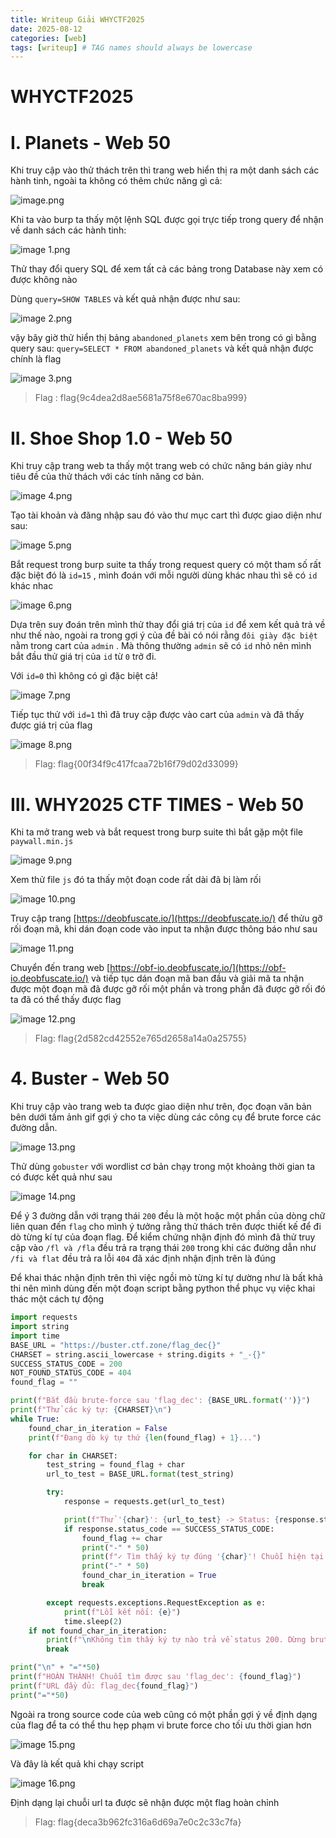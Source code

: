 ```yaml
---
title: Writeup Giải WHYCTF2025
date: 2025-08-12
categories: [web]
tags: [writeup] # TAG names should always be lowercase
---
```


# WHYCTF2025

# I. **Planets - Web 50**

Khi truy cập vào thử thách trên thì trang web hiển thị ra một danh sách các hành tinh, ngoài ta không có thêm chức năng gì cả:

![image.png](image.png)

Khi ta vào burp ta thấy một lệnh SQL được gọi trực tiếp trong query để nhận về danh sách các hành tinh:

![image 1.png](image%201.png)

Thử thay đổi query SQL để xem tất cả các bảng trong Database này xem có được không nào

Dùng `query=SHOW TABLES` và kết quả nhận được như sau:

![image 2.png](image%202.png)

vậy bây giờ thử hiển thị bảng `abandoned_planets` xem bên trong có gì bằng query sau: `query=SELECT * FROM abandoned_planets` và kết quả nhận được chính là flag

![image 3.png](image%203.png)

> Flag : flag{9c4dea2d8ae5681a75f8e670ac8ba999}

# II. **Shoe Shop 1.0 - Web 50**

Khi truy cập trang web ta thấy một trang web có chức năng bán giày như tiêu đề của thử thách với các tính năng cơ bản.

![image 4.png](image%204.png)

Tạo tài khoản và đăng nhập sau đó vào thư mục cart thì được giao diện như sau:

![image 5.png](image%205.png)

Bắt request trong burp suite ta thấy trong request query có một tham số rất đặc biệt đó là `id=15` , mình đoán với mỗi người dùng khác nhau thì sẽ có `id` khác nhac

![image 6.png](image%206.png)

Dựa trên suy đoán trên mình thử thay đổi giá trị của `id` để xem kết quả trả về như thế nào, ngoài ra trong gợi ý của đề bài có nói rằng `đôi giày đặc biệt` nằm trong cart của `admin` . Mà thông thường `admin` sẽ có `id` nhỏ nên mình bắt đầu thử giá trị của `id` từ `0` trở đi.

Với `id=0` thì không có gì đặc biệt cả!

![image 7.png](image%207.png)

Tiếp tục thử với `id=1` thì đã truy cập được vào cart của `admin` và đã thấy được giá trị của flag

![image 8.png](image%208.png)

> Flag: flag{00f34f9c417fcaa72b16f79d02d33099}

# **III. WHY2025 CTF TIMES - Web 50**

Khi ta mở trang web và bắt request trong burp suite thì bắt gặp một file `paywall.min.js`

![image 9.png](image%209.png)

Xem thử file `js` đó ta thấy một đoạn code rất dài đã bị làm rối

![image 10.png](image%2010.png)

Truy cập trang [https://deobfuscate.io/](https://deobfuscate.io/) để thửu gỡ rối đoạn mã, khi dán đoạn code vào input ta nhận được thông báo như sau

![image 11.png](image%2011.png)

Chuyển đến trang web [https://obf-io.deobfuscate.io/](https://obf-io.deobfuscate.io/) và tiếp tục dán đoạn mã ban đầu và giải mã ta nhận được một đoạn mã đã được gỡ rối một phần và trong phần đã được gỡ rối đó ta đã có thể thấy được flag

![image 12.png](image%2012.png)

> Flag: flag{2d582cd42552e765d2658a14a0a25755}

# 4. **Buster - Web 50**

Khi truy cập vào trang web ta được giao diện như trên, đọc đoạn văn bản bên dưới tấm ảnh gif gợi ý cho ta việc dùng các công cụ để brute force các đường dẫn.

![image 13.png](image%2013.png)

Thử dùng `gobuster` với wordlist cơ bản chạy trong một khoảng thời gian ta có được kết quả như sau

![image 14.png](image%2014.png)

Để ý 3 đường dẫn với trạng thái `200` đều là một hoặc một phần của dòng chữ liên quan đến `flag` cho mình ý tưởng rằng thử thách trên được thiết kế để đi dò từng kí tự của đoạn flag. Để kiểm chứng nhận định đó mình đã thử truy cập vào `/fl và /fla` đều trả ra trạng thái `200` trong khi các đường dẫn như `/fi và flat` đều trả ra lỗi `404` đã xác định nhận định trên là đúng

Để khai thác nhận định trên thì việc ngồi mò từng kí tự dường như là bất khả thi nên mình dùng đến một đoạn script bằng python thể phục vụ việc khai thác một cách tự động

```python
import requests
import string
import time
BASE_URL = "https://buster.ctf.zone/flag_dec{}"
CHARSET = string.ascii_lowercase + string.digits + "_-{}"
SUCCESS_STATUS_CODE = 200
NOT_FOUND_STATUS_CODE = 404
found_flag = ""

print(f"Bắt đầu brute-force sau 'flag_dec': {BASE_URL.format('')}")
print(f"Thử các ký tự: {CHARSET}\n")
while True:
    found_char_in_iteration = False
    print(f"Đang dò ký tự thứ {len(found_flag) + 1}...")

    for char in CHARSET:
        test_string = found_flag + char
        url_to_test = BASE_URL.format(test_string)

        try:
            response = requests.get(url_to_test)

            print(f"Thử '{char}': {url_to_test} -> Status: {response.status_code}")
            if response.status_code == SUCCESS_STATUS_CODE:
                found_flag += char
                print("-" * 50)
                print(f"✓ Tìm thấy ký tự đúng '{char}'! Chuỗi hiện tại: flag_dec{found_flag}")
                print("-" * 50)
                found_char_in_iteration = True
                break

        except requests.exceptions.RequestException as e:
            print(f"Lỗi kết nối: {e}")
            time.sleep(2)
    if not found_char_in_iteration:
        print(f"\nKhông tìm thấy ký tự nào trả về status 200. Dừng brute-force.")
        break

print("\n" + "="*50)
print(f"HOÀN THÀNH! Chuỗi tìm được sau 'flag_dec': {found_flag}")
print(f"URL đầy đủ: flag_dec{found_flag}")
print("="*50)
```

Ngoài ra trong source code của web cũng có một phần gợi ý về định dạng của flag để ta có thể thu hẹp phạm vi brute force cho tối ưu thời gian hơn

![image 15.png](image%2015.png)

Và đây là kết quả khi chạy script

![image 16.png](image%2016.png)

Định dạng lại chuỗi url ta được sẽ nhận được một flag hoàn chỉnh

> Flag: flag{deca3b962fc316a6d69a7e0c2c33c7fa}
